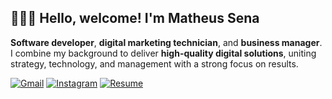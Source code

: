 ## 👨🏽‍💻 Hello, welcome! I'm Matheus Sena  
<p><strong>Software developer</strong>, <strong>digital marketing technician</strong>, and <strong>business manager</strong>. I combine my background to deliver <strong>high-quality digital solutions</strong>, uniting strategy, technology, and management with a strong focus on results.</p>

[![Gmail](https://img.shields.io/badge/-Gmail-D14836?style=flat&logo=gmail&logoColor=white)](mailto:matheusynw3@gmail.com)
[![Instagram](https://img.shields.io/badge/-Instagram-E4405F?style=flat&logo=instagram&logoColor=white)](https://instagram.com/senna.fz)
[![Resume](https://img.shields.io/badge/-Resume-0A66C2?style=flat&logo=readme&logoColor=white)](https://sennafz.vercel.app)
